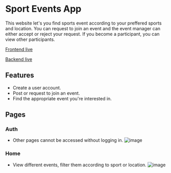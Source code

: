 # Sport Events App

This website let's you find sports event according to your preffered sports and location. You can request to join an event and the event manager can either accept or reject your request. If you become a participant, you can view other participants.

[Frontend live](https://frontend-mu-topaz.vercel.app/)

[Backend live](https://watery-massive-catfish.glitch.me)

## Features
- Create a user account. 
- Post or request to join an event.
- Find the appropriate event you're interested in.

## Pages
### Auth 
- Other pages cannot be accessed without logging in.
![image](https://github.com/RimRaider639/sport-events-app/assets/112859531/bdffd2c1-6b2c-406f-92a4-0e9636e467fc)

### Home
- View different events, filter them according to sport or location.
![image](https://github.com/RimRaider639/sport-events-app/assets/112859531/a0fefce8-1df2-482d-b1e4-78e1d9251396)
